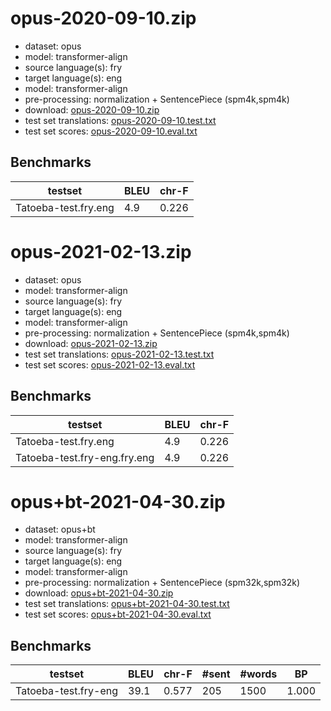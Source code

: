 # opus-2020-09-10.zip

* dataset: opus
* model: transformer-align
* source language(s): fry
* target language(s): eng
* model: transformer-align
* pre-processing: normalization + SentencePiece (spm4k,spm4k)
* download: [opus-2020-09-10.zip](https://object.pouta.csc.fi/Tatoeba-MT-models/fry-eng/opus-2020-09-10.zip)
* test set translations: [opus-2020-09-10.test.txt](https://object.pouta.csc.fi/Tatoeba-MT-models/fry-eng/opus-2020-09-10.test.txt)
* test set scores: [opus-2020-09-10.eval.txt](https://object.pouta.csc.fi/Tatoeba-MT-models/fry-eng/opus-2020-09-10.eval.txt)

## Benchmarks

| testset               | BLEU  | chr-F |
|-----------------------|-------|-------|
| Tatoeba-test.fry.eng 	| 4.9 	| 0.226 |


# opus-2021-02-13.zip

* dataset: opus
* model: transformer-align
* source language(s): fry
* target language(s): eng
* model: transformer-align
* pre-processing: normalization + SentencePiece (spm4k,spm4k)
* download: [opus-2021-02-13.zip](https://object.pouta.csc.fi/Tatoeba-MT-models/fry-eng/opus-2021-02-13.zip)
* test set translations: [opus-2021-02-13.test.txt](https://object.pouta.csc.fi/Tatoeba-MT-models/fry-eng/opus-2021-02-13.test.txt)
* test set scores: [opus-2021-02-13.eval.txt](https://object.pouta.csc.fi/Tatoeba-MT-models/fry-eng/opus-2021-02-13.eval.txt)

## Benchmarks

| testset               | BLEU  | chr-F |
|-----------------------|-------|-------|
| Tatoeba-test.fry.eng 	| 4.9 	| 0.226 |
| Tatoeba-test.fry-eng.fry.eng 	| 4.9 	| 0.226 |


# opus+bt-2021-04-30.zip

* dataset: opus+bt
* model: transformer-align
* source language(s): fry
* target language(s): eng
* model: transformer-align
* pre-processing: normalization + SentencePiece (spm32k,spm32k)
* download: [opus+bt-2021-04-30.zip](https://object.pouta.csc.fi/Tatoeba-MT-models/fry-eng/opus+bt-2021-04-30.zip)
* test set translations: [opus+bt-2021-04-30.test.txt](https://object.pouta.csc.fi/Tatoeba-MT-models/fry-eng/opus+bt-2021-04-30.test.txt)
* test set scores: [opus+bt-2021-04-30.eval.txt](https://object.pouta.csc.fi/Tatoeba-MT-models/fry-eng/opus+bt-2021-04-30.eval.txt)

## Benchmarks

| testset | BLEU  | chr-F | #sent | #words | BP |
|---------|-------|-------|-------|--------|----|
| Tatoeba-test.fry-eng 	| 39.1 	| 0.577 	| 205 	| 1500 	| 1.000 |

